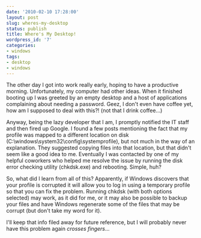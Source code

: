 ```yaml
---
date: '2010-02-10 17:28:00'
layout: post
slug: wheres-my-desktop
status: publish
title: Where's My Desktop!
wordpress_id: '7'
categories:
- windows
tags:
- desktop
- windows
---
```


The other day I got into work really early, hoping to have a productive morning.  Unfortunately, my computer had other ideas.  When it finished booting up I was greeted by an empty desktop and a host of applications complaining about needing a password.  Geez, I don't even have coffee yet, how am I supposed to deal with this?!  (not that I drink coffee...)

Anyway, being the lazy developer that I am, I promptly notified the IT staff and then fired up Google.  I found a few posts mentioning the fact that my profile was mapped to a different location on disk (C:\windows\system32\config\systemprofile), but not much in the way of an explanation.  They suggested copying files into that location, but that didn't seem like a good idea to me.  Eventually I was contacted by one of my helpful coworkers who helped me resolve the issue by running the disk error checking utility (chkdsk.exe) and rebooting.  Simple, huh?

So, what did I learn from all of this?  Apparently, if Windows discovers that your profile is corrupted it will allow you to log in using a temporary profile so that you can fix the problem.  Running chkdsk (with both options selected) may work, as it did for me, or it may also be possible to backup your files and have Windows regenerate some of the files that may be corrupt (but don't take my word for it).

I'll keep that info filed away for future reference, but I will probably never have this problem again *crosses fingers*...
